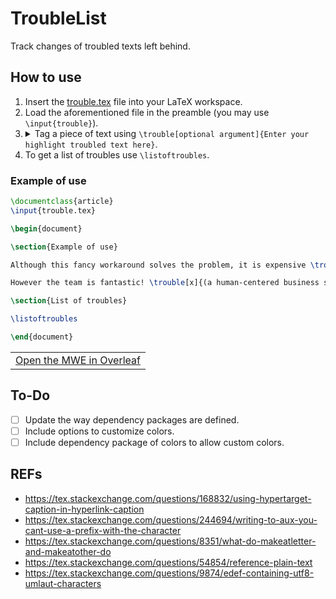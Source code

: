 # TroubleList

Track changes of troubled texts left behind.

## How to use

1. Insert the [trouble.tex](https://github.com/yurigabrich/TroubleList/blob/master/trouble.tex) file into your LaTeX workspace.
2. Load the aforementioned file in the preamble (you may use `\input{trouble}`).
3. <details>
     <summary>Tag a piece of text using <code>\trouble[optional argument]{Enter your highlight troubled text here}</code>.</summary>
     <p>Check the trouble as finished passing the optional argument value of <code>x</code>.</p>
   </details>
4. To get a list of troubles use `\listoftroubles`.

### Example of use

```latex
\documentclass{article}
\input{trouble.tex}

\begin{document}

\section{Example of use}

Although this fancy workaround solves the problem, it is expensive \trouble{(looking for seed funding)}. % pending trouble

However the team is fantastic! \trouble[x]{(a human-centered business strategist is still missing)} % trouble solved

\section{List of troubles}

\listoftroubles

\end{document}
```

<table><tr><td>
  <a href="https://www.overleaf.com/docs?snip_uri[]=https://github.com/yurigabrich/TroubleList/blob/master/example.zip?raw=true">Open the MWE in Overleaf</a>
</td></tr></table>


## To-Do

- [ ] Update the way dependency packages are defined.
- [ ] Include options to customize colors.
- [ ] Include dependency package of colors to allow custom colors.

## REFs

- https://tex.stackexchange.com/questions/168832/using-hypertarget-caption-in-hyperlink-caption
- https://tex.stackexchange.com/questions/244694/writing-to-aux-you-cant-use-a-prefix-with-the-character
- https://tex.stackexchange.com/questions/8351/what-do-makeatletter-and-makeatother-do
- https://tex.stackexchange.com/questions/54854/reference-plain-text
- https://tex.stackexchange.com/questions/9874/edef-containing-utf8-umlaut-characters
